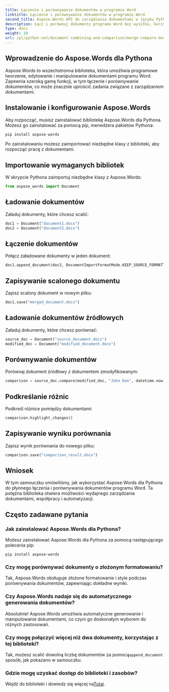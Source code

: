 ```yaml
---
title: Łączenie i porównywanie dokumentów w programie Word
linktitle: Łączenie i porównywanie dokumentów w programie Word
second_title: Aspose.Words API do zarządzania dokumentami w języku Python
description: Łącz i porównuj dokumenty programu Word bez wysiłku, korzystając z Aspose.Words dla języka Python. Dowiedz się, jak manipulować dokumentami, podkreślać różnice i automatyzować zadania.
type: docs
weight: 10
url: /pl/python-net/document-combining-and-comparison/merge-compare-documents/
---
```


## Wprowadzenie do Aspose.Words dla Pythona

Aspose.Words to wszechstronna biblioteka, która umożliwia programowe tworzenie, edytowanie i manipulowanie dokumentami programu Word. Zapewnia szeroką gamę funkcji, w tym łączenie i porównywanie dokumentów, co może znacznie uprościć zadania związane z zarządzaniem dokumentami.

## Instalowanie i konfigurowanie Aspose.Words

Aby rozpocząć, musisz zainstalować bibliotekę Aspose.Words dla Pythona. Możesz go zainstalować za pomocą pip, menedżera pakietów Pythona:

```python
pip install aspose-words
```

Po zainstalowaniu możesz zaimportować niezbędne klasy z biblioteki, aby rozpocząć pracę z dokumentami.

## Importowanie wymaganych bibliotek

W skrypcie Pythona zaimportuj niezbędne klasy z Aspose.Words:

```python
from aspose_words import Document
```

## Ładowanie dokumentów

Załaduj dokumenty, które chcesz scalić:

```python
doc1 = Document("document1.docx")
doc2 = Document("document2.docx")
```

## Łączenie dokumentów

Połącz załadowane dokumenty w jeden dokument:

```python
doc1.append_document(doc2, DocumentImportFormatMode.KEEP_SOURCE_FORMATTING)
```

## Zapisywanie scalonego dokumentu

Zapisz scalony dokument w nowym pliku:

```python
doc1.save("merged_document.docx")
```

## Ładowanie dokumentów źródłowych

Załaduj dokumenty, które chcesz porównać:

```python
source_doc = Document("source_document.docx")
modified_doc = Document("modified_document.docx")
```

## Porównywanie dokumentów

Porównaj dokument źródłowy z dokumentem zmodyfikowanym:

```python
comparison = source_doc.compare(modified_doc, "John Doe", datetime.now())
```

## Podkreślanie różnic

Podkreśl różnice pomiędzy dokumentami:

```python
comparison.highlight_changes()
```

## Zapisywanie wyniku porównania

Zapisz wynik porównania do nowego pliku:

```python
comparison.save("comparison_result.docx")
```

## Wniosek

W tym samouczku omówiliśmy, jak wykorzystać Aspose.Words dla Pythona do płynnego łączenia i porównywania dokumentów programu Word. Ta potężna biblioteka otwiera możliwości wydajnego zarządzania dokumentami, współpracy i automatyzacji.

## Często zadawane pytania

### Jak zainstalować Aspose.Words dla Pythona?

Możesz zainstalować Aspose.Words dla Pythona za pomocą następującego polecenia pip:
```
pip install aspose-words
```

### Czy mogę porównywać dokumenty o złożonym formatowaniu?

Tak, Aspose.Words obsługuje złożone formatowanie i style podczas porównywania dokumentów, zapewniając dokładne wyniki.

### Czy Aspose.Words nadaje się do automatycznego generowania dokumentów?

Absolutnie! Aspose.Words umożliwia automatyczne generowanie i manipulowanie dokumentami, co czyni go doskonałym wyborem do różnych zastosowań.

### Czy mogę połączyć więcej niż dwa dokumenty, korzystając z tej biblioteki?

Tak, możesz scalić dowolną liczbę dokumentów za pomocą`append_document` sposób, jak pokazano w samouczku.

### Gdzie mogę uzyskać dostęp do biblioteki i zasobów?

 Wejdź do biblioteki i dowiedz się więcej na[Tutaj](https://releases.aspose.com/words/python/).